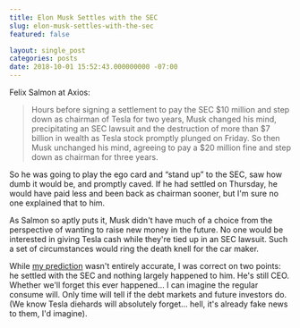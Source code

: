 ```yaml
---
title: Elon Musk Settles with the SEC
slug: elon-musk-settles-with-the-sec
featured: false

layout: single_post
categories: posts
date: 2018-10-01 15:52:43.000000000 -07:00
---
```


Felix Salmon at Axios:

> Hours before signing a settlement to pay the SEC $10 million and step down as chairman of Tesla for two years, Musk changed his mind, precipitating an SEC lawsuit and the destruction of more than $7 billion in wealth as Tesla stock promptly plunged on Friday. So then Musk unchanged his mind, agreeing to pay a $20 million fine and step down as chairman for three years.

So he was going to play the ego card and “stand up” to the SEC, saw how dumb it would be, and promptly caved. If he had settled on Thursday, he would have paid less and been back as chairman sooner, but I'm sure no one explained that to him.

As Salmon so aptly puts it, Musk didn't have much of a choice from the perspective of wanting to raise new money in the future. No one would be interested in giving Tesla cash while they're tied up in an SEC lawsuit. Such a set of circumstances would ring the death knell for the car maker.

While [my prediction](/elon-musk-is-being-sued-by-the-sec/) wasn't entirely accurate, I was correct on two points: he settled with the SEC and nothing largely happened to him. He's still CEO. Whether we'll forget this ever happened… I can imagine the regular consume will. Only time will tell if the debt markets and future investors do. (We know Tesla diehards will absolutely forget… hell, it's already fake news to them, I'd imagine).

